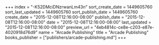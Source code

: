 +++
index = "-K52DMciDNzrwanLm43n"
sort_create_date = 1449605760
sort_last_updated = 1449605760
sort_publish_date = 1449605760
create_date = "2015-12-08T12:16:00-08:00"
publish_date = "2015-12-08T12:16:00-08:00"
date = "2015-12-08T12:16:00-08:00"
last_updated = "2015-12-08T12:16:00-08:00"
preview_url = "4eb4814c-ce8e-c203-e87e-4020918d76d9"
name = "Arcade Publishing"
title = "Arcade Publishing"
books_publisher = ["publishers/arcade-publishing.md"]
+++
